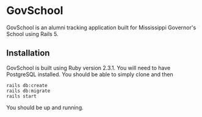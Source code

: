 # GovSchool

GovSchool is an alumni tracking application built for Mississippi Governor's School using
Rails 5.

## Installation

GovSchool is built using Ruby version 2.3.1. You will need to have PostgreSQL installed.
You should be able to simply clone and then

```
rails db:create
rails db:migrate
rails start
```

You should be up and running.
